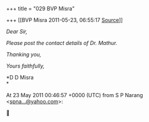 +++
title = "029 BVP Misra"

+++
[[BVP Misra	2011-05-23, 06:55:17 [Source](https://groups.google.com/g/bvparishat/c/xw9RIghQPcU)]]



*Dear Sir,*

*Please post the contact details of Dr. Mathur.*

*Thanking you,*

*Yours faithfully,*

*D D Misra  
*

  
  
At 23 May 2011 00:46:57 +0000 (UTC) from S P Narang \<[spna...@yahoo.com]()\>:



